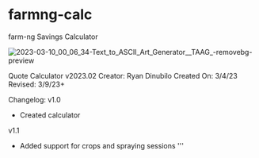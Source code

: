 # farmng-calc
farm-ng Savings Calculator


![2023-03-10_00_06_34-Text_to_ASCII_Art_Generator__TAAG_-removebg-preview](https://user-images.githubusercontent.com/81494065/224259234-040695a5-de1b-4da8-8c5a-edc762616465.png)
                                                                              

Quote Calculator v2023.02
Creator: Ryan Dinubilo
Created On: 3/4/23
Revised: 3/9/23+

Changelog:
v1.0
- Created calculator

v1.1 
- Added support for crops and spraying sessions
'''
